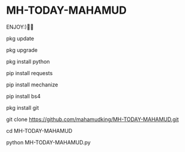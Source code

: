 # MH-TODAY-MAHAMUD
ENJOY:)🐰🖤

pkg update

pkg upgrade

pkg install python

pip install requests

pip install mechanize

pip install bs4

pkg install git

git clone https://github.com/mahamudking/MH-TODAY-MAHAMUD.git

cd MH-TODAY-MAHAMUD

python MH-TODAY-MAHAMUD.py
